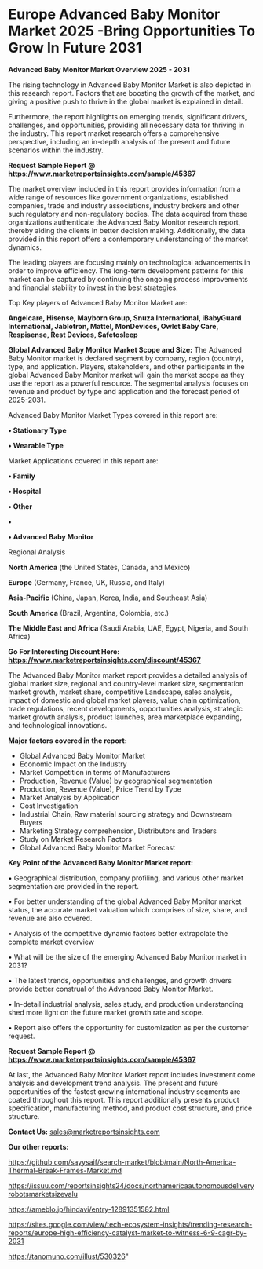 # Europe Advanced Baby Monitor Market 2025 -Bring Opportunities To Grow In Future 2031

<Strong> Advanced Baby Monitor Market Overview 2025 - 2031</strong>

The rising technology in Advanced Baby Monitor Market is also depicted in this research report. Factors that are boosting the growth of the market, and giving a positive push to thrive in the global market is explained in detail.

Furthermore, the report highlights on emerging trends, significant drivers, challenges, and opportunities, providing all necessary data for thriving in the industry. This report market research offers a comprehensive perspective, including an in-depth analysis of the present and future scenarios within the industry.

<strong>Request Sample Report @ <a href=https://www.marketreportsinsights.com/sample/45367>https://www.marketreportsinsights.com/sample/45367</a></strong>

The market overview included in this report provides information from a wide range of resources like government organizations, established companies, trade and industry associations, industry brokers and other such regulatory and non-regulatory bodies. The data acquired from these organizations authenticate the Advanced Baby Monitor research report, thereby aiding the clients in better decision making. Additionally, the data provided in this report offers a contemporary understanding of the market dynamics.

The leading players are focusing mainly on technological advancements in order to improve efficiency. The long-term development patterns for this market can be captured by continuing the ongoing process improvements and financial stability to invest in the best strategies.

Top Key players of Advanced Baby Monitor Market are:

<strong>Angelcare, Hisense, Mayborn Group, Snuza International, iBabyGuard International, Jablotron, Mattel, MonDevices, Owlet Baby Care, Respisense, Rest Devices, Safetosleep</strong>

<strong><b>Global Advanced Baby Monitor Market Scope and Size:</b></strong>
The Advanced Baby Monitor market is declared segment by company, region (country), type, and application. Players, stakeholders, and other participants in the global Advanced Baby Monitor market will gain the market scope as they use the report as a powerful resource. The segmental analysis focuses on revenue and product by type and application and the forecast period of 2025-2031.

Advanced Baby Monitor Market Types covered in this report are:

<strong>•  Stationary Type

•  Wearable Type</strong>

Market Applications covered in this report are:

<strong>•  Family

•  Hospital

•  Other

•  

•  Advanced Baby Monitor</strong> 

Regional Analysis

<strong>North America</strong> (the United States, Canada, and Mexico)

<strong>Europe</strong> (Germany, France, UK, Russia, and Italy)

<strong>Asia-Pacific</strong> (China, Japan, Korea, India, and Southeast Asia)

<strong>South America</strong> (Brazil, Argentina, Colombia, etc.)

<strong>The Middle East and Africa</strong> (Saudi Arabia, UAE, Egypt, Nigeria, and South Africa)

<strong>Go For Interesting Discount Here: <a href=https://www.marketreportsinsights.com/discount/45367>https://www.marketreportsinsights.com/discount/45367</a></strong>

The Advanced Baby Monitor market report provides a detailed analysis of global market size, regional and country-level market size, segmentation market growth, market share, competitive Landscape, sales analysis, impact of domestic and global market players, value chain optimization, trade regulations, recent developments, opportunities analysis, strategic market growth analysis, product launches, area marketplace expanding, and technological innovations.

<strong><b>Major factors covered in the report:</b></strong>
<ul>
  <li>Global Advanced Baby Monitor Market </li>
  <li>Economic Impact on the Industry</li>
  <li>Market Competition in terms of Manufacturers</li>
  <li>Production, Revenue (Value) by geographical segmentation</li>
  <li>Production, Revenue (Value), Price Trend by Type</li>
  <li>Market Analysis by Application</li>
  <li>Cost Investigation</li>
  <li>Industrial Chain, Raw material sourcing strategy and Downstream Buyers</li>
  <li>Marketing Strategy comprehension, Distributors and Traders</li>
  <li>Study on Market Research Factors</li>
  <li>Global Advanced Baby Monitor Market Forecast</li>
</ul>

<strong><b>Key Point of the Advanced Baby Monitor Market report:</b></strong>

• Geographical distribution, company profiling, and various other market segmentation are provided in the report.

• For better understanding of the global Advanced Baby Monitor market status, the accurate market valuation which comprises of size, share, and revenue are also covered.

• Analysis of the competitive dynamic factors better extrapolate the complete market overview

• What will be the size of the emerging Advanced Baby Monitor market in 2031?

• The latest trends, opportunities and challenges, and growth drivers provide better construal of the Advanced Baby Monitor Market.

• In-detail industrial analysis, sales study, and production understanding shed more light on the future market growth rate and scope.

• Report also offers the opportunity for customization as per the customer request.

<strong>Request Sample Report @ <a href=https://www.marketreportsinsights.com/sample/45367>https://www.marketreportsinsights.com/sample/45367</a></strong>

At last, the Advanced Baby Monitor Market report includes investment come analysis and development trend analysis. The present and future opportunities of the fastest growing international industry segments are coated throughout this report. This report additionally presents product specification, manufacturing method, and product cost structure, and price structure.

<strong>Contact Us:</strong>
sales@marketreportsinsights.com

<strong>Our other reports:</strong>

<a href=https://github.com/sayysaif/search-market/blob/main/North-America-Thermal-Break-Frames-Market.md>https://github.com/sayysaif/search-market/blob/main/North-America-Thermal-Break-Frames-Market.md</a>

<a href=https://issuu.com/reportsinsights24/docs/northamericaautonomousdeliveryrobotsmarketsizevalu>https://issuu.com/reportsinsights24/docs/northamericaautonomousdeliveryrobotsmarketsizevalu</a>

<a href=https://ameblo.jp/hindavi/entry-12891351582.html>https://ameblo.jp/hindavi/entry-12891351582.html</a>

<a href=https://sites.google.com/view/tech-ecosystem-insights/trending-research-reports/europe-high-efficiency-catalyst-market-to-witness-6-9-cagr-by-2031>https://sites.google.com/view/tech-ecosystem-insights/trending-research-reports/europe-high-efficiency-catalyst-market-to-witness-6-9-cagr-by-2031</a>

<a href=https://tanomuno.com/illust/530326>https://tanomuno.com/illust/530326</a>"
